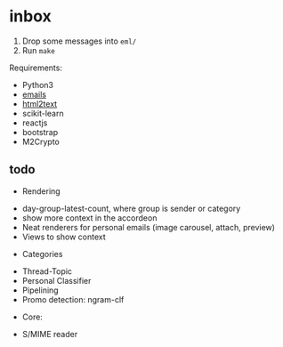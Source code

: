 inbox
=====

1. Drop some messages into `eml/`
2. Run `make`

Requirements:
 * Python3
 * [emails](http://python-emails.readthedocs.io/en/latest/)
 * [html2text](https://pypi.python.org/pypi/html2text)
 * scikit-learn
 * reactjs
 * bootstrap
 * M2Crypto

todo
----

* Rendering
 - day-group-latest-count, where group is sender or category
 - show more context in the accordeon
 - Neat renderers for personal emails (image carousel, attach, preview)
 - Views to show context
* Categories
 - Thread-Topic
 - Personal Classifier
 - Pipelining
 - Promo detection: ngram-clf
* Core:
 - S/MIME reader
